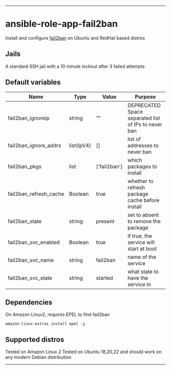 ----
# ansible-role-app-fail2ban
Install and configure [fail2ban](https://www.fail2ban.org/wiki/index.php/Main_Page) on Ubuntu and RedHat based distros

## Jails
A standard SSH jail with a 10 minute lockout after 3 failed attempts

## Default variables
| Name | Type | Value | Purpose |
| ---- | ---- | ----- | ------- |
| fail2ban_ignoreip      | string  | "" | DEPRECATED Space separated list of IPs to never ban |
| fail2ban_ignore_addrs  | list(IpV4) | [] | list of addresses to never ban |
| fail2ban_pkgs          | list    | ['fail2ban'] | which packages to install |
| fail2ban_refresh_cache | Boolean | true         | whether to refresh package cache before install |
| fail2ban_state         | string  | present      | set to absent to remove the package |
| fail2ban_svc_enabled   | Boolean | true         | if true, the service will start at boot |
| fail2ban_svc_name      | string  | fail2ban     | name of the service |
| fail2ban_svc_state     | string  | started      | what state to have the service in |

## Dependencies
On Amazon Linux2, requires EPEL to find fail2ban
```
amazon-linux-extras install epel -y
```

## Supported distros
Tested on Amazon Linux 2
Tested on Ubuntu 18,20,22 and should work on any modern Debian distribution
****
